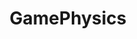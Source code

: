 ---
title: GamePhysics
crosslinks:
- gaming
- Gamingcirclejerk
- MyPeopleNeedMe
- PUBATTLEGROUNDS
- Fictorum
- WorldOfWarships
- Stickfight
- Warthunder
- arma
- BollywoodRealism
- skyrim
- Perfectfit
- CitiesSkylines
- HitBoxPorn
- titanfall
- glitches_gone_sexual
- Overwatch
- Drama
- Whatthefuckgetitoffme
- Simulated
---